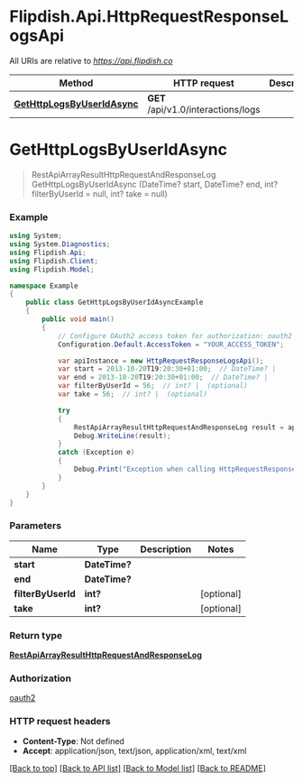 # Flipdish.Api.HttpRequestResponseLogsApi

All URIs are relative to *https://api.flipdish.co*

Method | HTTP request | Description
------------- | ------------- | -------------
[**GetHttpLogsByUserIdAsync**](HttpRequestResponseLogsApi.md#gethttplogsbyuseridasync) | **GET** /api/v1.0/interactions/logs | 


<a name="gethttplogsbyuseridasync"></a>
# **GetHttpLogsByUserIdAsync**
> RestApiArrayResultHttpRequestAndResponseLog GetHttpLogsByUserIdAsync (DateTime? start, DateTime? end, int? filterByUserId = null, int? take = null)



### Example
```csharp
using System;
using System.Diagnostics;
using Flipdish.Api;
using Flipdish.Client;
using Flipdish.Model;

namespace Example
{
    public class GetHttpLogsByUserIdAsyncExample
    {
        public void main()
        {
            // Configure OAuth2 access token for authorization: oauth2
            Configuration.Default.AccessToken = "YOUR_ACCESS_TOKEN";

            var apiInstance = new HttpRequestResponseLogsApi();
            var start = 2013-10-20T19:20:30+01:00;  // DateTime? | 
            var end = 2013-10-20T19:20:30+01:00;  // DateTime? | 
            var filterByUserId = 56;  // int? |  (optional) 
            var take = 56;  // int? |  (optional) 

            try
            {
                RestApiArrayResultHttpRequestAndResponseLog result = apiInstance.GetHttpLogsByUserIdAsync(start, end, filterByUserId, take);
                Debug.WriteLine(result);
            }
            catch (Exception e)
            {
                Debug.Print("Exception when calling HttpRequestResponseLogsApi.GetHttpLogsByUserIdAsync: " + e.Message );
            }
        }
    }
}
```

### Parameters

Name | Type | Description  | Notes
------------- | ------------- | ------------- | -------------
 **start** | **DateTime?**|  | 
 **end** | **DateTime?**|  | 
 **filterByUserId** | **int?**|  | [optional] 
 **take** | **int?**|  | [optional] 

### Return type

[**RestApiArrayResultHttpRequestAndResponseLog**](RestApiArrayResultHttpRequestAndResponseLog.md)

### Authorization

[oauth2](../README.md#oauth2)

### HTTP request headers

 - **Content-Type**: Not defined
 - **Accept**: application/json, text/json, application/xml, text/xml

[[Back to top]](#) [[Back to API list]](../README.md#documentation-for-api-endpoints) [[Back to Model list]](../README.md#documentation-for-models) [[Back to README]](../README.md)


